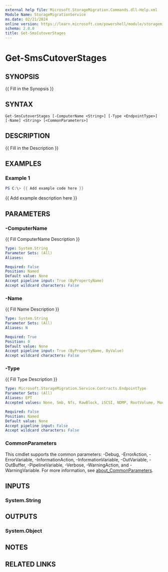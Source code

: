 ```yaml
---
external help file: Microsoft.StorageMigration.Commands.dll-Help.xml
Module Name: StorageMigrationService
ms.date: 02/21/2024
online version: https://learn.microsoft.com/powershell/module/storagemigrationservice/get-smscutoverstages?view=windowsserver2025-ps&wt.mc_id=ps-gethelp
schema: 2.0.0
title: Get-SmsCutoverStages
---
```


# Get-SmsCutoverStages

## SYNOPSIS
{{ Fill in the Synopsis }}

## SYNTAX

```
Get-SmsCutoverStages [-ComputerName <String>] [-Type <EndpointType>] [-Name] <String> [<CommonParameters>]
```

## DESCRIPTION
{{ Fill in the Description }}

## EXAMPLES

### Example 1
```powershell
PS C:\> {{ Add example code here }}
```

{{ Add example description here }}

## PARAMETERS

### -ComputerName
{{ Fill ComputerName Description }}

```yaml
Type: System.String
Parameter Sets: (All)
Aliases:

Required: False
Position: Named
Default value: None
Accept pipeline input: True (ByPropertyName)
Accept wildcard characters: False
```

### -Name
{{ Fill Name Description }}

```yaml
Type: System.String
Parameter Sets: (All)
Aliases: N

Required: True
Position: 0
Default value: None
Accept pipeline input: True (ByPropertyName, ByValue)
Accept wildcard characters: False
```

### -Type
{{ Fill Type Description }}

```yaml
Type: Microsoft.StorageMigration.Service.Contracts.EndpointType
Parameter Sets: (All)
Aliases: EPT
Accepted values: None, Smb, Nfs, RawBlock, iSCSI, NDMP, RootVolume, MountedVolume, DFSN, DFSR, All

Required: False
Position: Named
Default value: None
Accept pipeline input: False
Accept wildcard characters: False
```

### CommonParameters
This cmdlet supports the common parameters: -Debug, -ErrorAction, -ErrorVariable, -InformationAction, -InformationVariable, -OutVariable, -OutBuffer, -PipelineVariable, -Verbose, -WarningAction, and -WarningVariable. For more information, see [about_CommonParameters](http://go.microsoft.com/fwlink/?LinkID=113216).

## INPUTS

### System.String

## OUTPUTS

### System.Object
## NOTES

## RELATED LINKS
